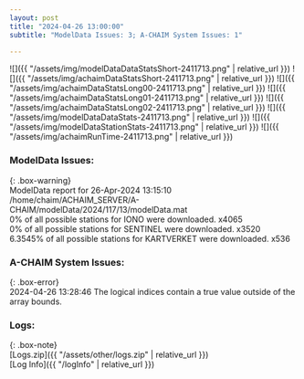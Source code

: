 ```yaml
---
layout: post
title: "2024-04-26 13:00:00"
subtitle: "ModelData Issues: 3; A-CHAIM System Issues: 1"

---
```


![]({{ "/assets/img/modelDataDataStatsShort-2411713.png" | relative_url }})
![]({{ "/assets/img/achaimDataStatsShort-2411713.png" | relative_url }})
![]({{ "/assets/img/achaimDataStatsLong00-2411713.png" | relative_url }})
![]({{ "/assets/img/achaimDataStatsLong01-2411713.png" | relative_url }})
![]({{ "/assets/img/achaimDataStatsLong02-2411713.png" | relative_url }})
![]({{ "/assets/img/modelDataDataStats-2411713.png" | relative_url }})
![]({{ "/assets/img/modelDataStationStats-2411713.png" | relative_url }})
![]({{ "/assets/img/achaimRunTime-2411713.png" | relative_url }})


### ModelData Issues:  
  
{: .box-warning}  
 ModelData report for 26-Apr-2024 13:15:10   
 /home/chaim/ACHAIM_SERVER/A-CHAIM/modelData/2024/117/13/modelData.mat   
 0% of all possible stations for IONO were downloaded. x4065   
 0% of all possible stations for SENTINEL were downloaded. x3520   
 6.3545% of all possible stations for KARTVERKET were downloaded. x536   
  
### A-CHAIM System Issues:  
  
{: .box-error}  
2024-04-26 13:28:46 The logical indices contain a true value outside of the array bounds.  

### Logs:  
  
{: .box-note}  
[Logs.zip]({{ "/assets/other/logs.zip" | relative_url }})  
[Log Info]({{ "/logInfo" | relative_url }})  
